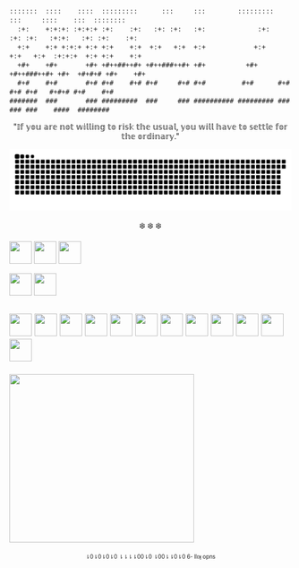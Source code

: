   ```
  :::::::  ::::    ::::  :::::::::      :::     :::        :::::::::     :::     ::::    :::  ::::::::  
    :+:    +:+:+: :+:+:+ :+:    :+:   :+: :+:   :+:             :+:    :+: :+:   :+:+:   :+: :+:    :+: 
    +:+    +:+ +:+:+ +:+ +:+    +:+  +:+   +:+  +:+            +:+    +:+   +:+  :+:+:+  +:+ +:+    +:+ 
    +#+    +#+       +#+ +#++##++#+ +#++###++#+ +#+          +#+     +#++###++#+ +#+  +#+#+# +#+    +#+ 
    #+#    #+#       #+# #+#    #+# #+#     #+# #+#         #+#      #+#     #+# #+#   #+#+# #+#    #+# 
  #######  ###       ### #########  ###     ### ########## ######### ###     ### ###    ####  ########  
  ```
<p align="center">
 "𝕀𝕗 𝕪𝕠𝕦 𝕒𝕣𝕖 𝕟𝕠𝕥 𝕨𝕚𝕝𝕝𝕚𝕟𝕘 𝕥𝕠 𝕣𝕚𝕤𝕜 𝕥𝕙𝕖 𝕦𝕤𝕦𝕒𝕝, 𝕪𝕠𝕦 𝕨𝕚𝕝𝕝 𝕙𝕒𝕧𝕖 𝕥𝕠 𝕤𝕖𝕥𝕥𝕝𝕖 𝕗𝕠𝕣 𝕥𝕙𝕖 𝕠𝕣𝕕𝕚𝕟𝕒𝕣𝕪."
</p>

![snake gif](https://github.com/lucaimbalzano/lucaimbalzano/blob/output/github-contribution-grid-snake.svg)

<p align="center">
❄️ ❄️ ❄️
</p>

<img src="https://user-images.githubusercontent.com/45575898/132363723-f7bae9a4-99e1-40dd-9e9e-77440aee4586.png" width="40" height="40" /> <img src="https://user-images.githubusercontent.com/45575898/132371234-3dc7f969-c250-4bd4-a615-ab416c74fca3.png" width="40" height="40" /> 
<img src="https://user-images.githubusercontent.com/45575898/132365702-d8f3ea21-2527-457c-9137-177b60c62eca.png" width="40" height="40" /> 
<!-- <img src="https://user-images.githubusercontent.com/45575898/132365706-1a3e7269-7aec-4106-87ca-957e6d64de1a.png" width="40" height="40" />  -->
<img src="https://user-images.githubusercontent.com/77233335/117994234-10286780-b349-11eb-86ce-8590604e86e3.png" width="40" height="40" /> 
<img src="https://user-images.githubusercontent.com/45575898/135502488-3852f11a-8b63-417b-b18b-051f0b47c6b3.png" width="40" height="40" /> 


 
<img src="https://user-images.githubusercontent.com/45575898/132365047-95a5d0bb-ab16-43db-b39e-23d88d0bbe64.png" width="40" height="40" />  <img src="https://user-images.githubusercontent.com/45575898/132372628-3e16e46f-197e-4edd-808c-586658967344.png" width="40" height="40" /> 
<img src="https://user-images.githubusercontent.com/45575898/132372752-58592819-7436-492d-addf-6023302041f9.png" width="40" height="40" /> 
<img src="https://user-images.githubusercontent.com/45575898/132372829-4afee963-5b96-4fe0-81fd-b6a9248d5469.png" width="40" height="40" /> 
<img src="https://user-images.githubusercontent.com/45575898/132365042-e55f987d-7d75-4235-b46d-b37d13a306ff.png" width="40" height="40" /> 
<img src="https://user-images.githubusercontent.com/45575898/132367132-73d0d37e-ca69-47c9-8e81-776e8f7248bd.png" width="40" height="40" /> 
<img src="https://user-images.githubusercontent.com/45575898/132367139-da17878d-1ff4-457b-a607-1e11324016b3.png" width="40" height="40" /> 
<img src="https://user-images.githubusercontent.com/45575898/132373211-8008503e-002e-41d7-a234-df2b0820cc2e.png" width="40" height="40" /> 
<img src="https://user-images.githubusercontent.com/45575898/132367145-a908dd05-2cd0-4e35-a349-1baa3c5fd15f.png" width="40" height="40" /> 
<img src="https://user-images.githubusercontent.com/45575898/132367129-8bfc5ced-8f22-484e-b407-b5c5e2c3a87a.png" width="40" height="40" /> 
<img src="https://user-images.githubusercontent.com/45575898/132374566-e8aca758-460c-48d8-944c-dcf4a7590bd1.png" width="40" height="40" /> 
<img src="https://user-images.githubusercontent.com/45575898/132374570-9e2c1e4c-723d-44b7-a175-6dd50326bc98.png" width="40" height="40" /> 
---
 




<img src="https://user-images.githubusercontent.com/45575898/132367258-a7e8de69-ecba-40ff-b1de-5ea5bae4eb8f.png" width="330" height="300" />
<p align="center">
<sub><sup>⇂0⇂0⇂0⇂0 ⇂⇂⇂⇂00⇂0 ⇂00⇂⇂0⇂0 6- llıʞ opns</sup></sub>
</p>
